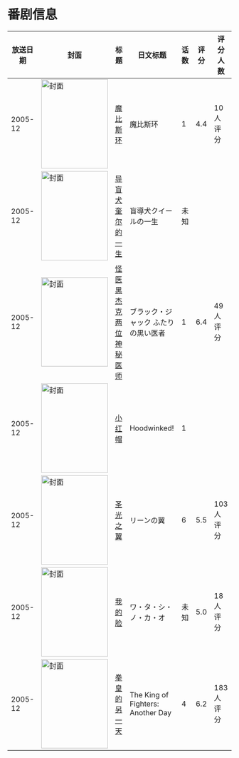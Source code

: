 # 番剧信息

|放送日期|封面|标题|日文标题|话数|评分|评分人数|
|---|---|---|---|---|---|---|
|2005-12|<img src="//lain.bgm.tv/pic/cover/c/14/21/139823_Rq91L.jpg" alt="封面" style="width:150px;height:200px;object-fit:cover;">|[魔比斯环](https://bangumi.tv/subject/139823)|魔比斯环|1|4.4|10人评分|
|2005-12|<img src="//lain.bgm.tv/pic/cover/c/47/4a/325115_YIBYT.jpg" alt="封面" style="width:150px;height:200px;object-fit:cover;">|[导盲犬奎尔的一生](https://bangumi.tv/subject/325115)|盲導犬クイールの一生|未知|||
|2005-12|<img src="//lain.bgm.tv/pic/cover/c/1f/c9/120069_6ERL6.jpg" alt="封面" style="width:150px;height:200px;object-fit:cover;">|[怪医黑杰克 两位神秘医师](https://bangumi.tv/subject/120069)|ブラック・ジャック ふたりの黒い医者|1|6.4|49人评分|
|2005-12|<img src="//lain.bgm.tv/pic/cover/c/74/0d/528033_y8ue1.jpg" alt="封面" style="width:150px;height:200px;object-fit:cover;">|[小红帽](https://bangumi.tv/subject/528033)|Hoodwinked!|1|||
|2005-12|<img src="//lain.bgm.tv/pic/cover/c/47/1c/3417_9b4x1.jpg" alt="封面" style="width:150px;height:200px;object-fit:cover;">|[圣光之翼](https://bangumi.tv/subject/3417)|リーンの翼|6|5.5|103人评分|
|2005-12|<img src="//lain.bgm.tv/pic/cover/c/f1/36/324072_UUNaF.jpg" alt="封面" style="width:150px;height:200px;object-fit:cover;">|[我的脸](https://bangumi.tv/subject/324072)|ワ・タ・シ・ノ・カ・オ|未知|5.0|18人评分|
|2005-12|<img src="//lain.bgm.tv/pic/cover/c/7c/09/12309_CCrr0.jpg" alt="封面" style="width:150px;height:200px;object-fit:cover;">|[拳皇的另一天](https://bangumi.tv/subject/12309)|The King of Fighters: Another Day|4|6.2|183人评分|

